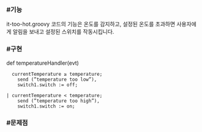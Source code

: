 <h3>#기능</h3>
it-too-hot.groovy 코드의 기능은 온도를 감지하고, 설정된 온도를 초과하면 사용자에게 알림을 보내고 설정된 스위치를 작동시킵니다.
<br/>
<h3>#구현</h3>
def temperatureHandler(evt) 

```
  currentTemperature ≥ temperature;
	send (”temperature too low”),
	switch1.switch := off;

| currentTemperature < temperature;
	send (”temperature too high”),
	switch1.switch := on;
```
<h3>#문제점</h3>

